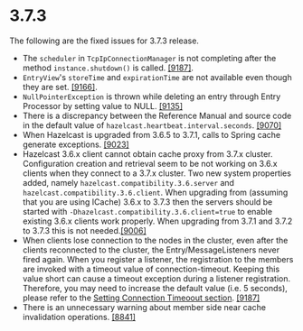 
# 3.7.3

The following are the fixed issues for 3.7.3 release.

  
- The `scheduler` in `TcpIpConnectionManager` is not completing after the method `instance.shutdown()` is called. <a href="https://github.com/hazelcast/hazelcast/issues/9187" target="_blank">[9187]</a>.
- `EntryView`'s `storeTime` and `expirationTime` are not available even though they are set. <a href="https://github.com/hazelcast/hazelcast/issues/9166" target="_blank">[9166]</a>.
- `NullPointerException` is thrown while deleting an entry through Entry Processor by setting value to NULL. <a href="https://github.com/hazelcast/hazelcast/issues/9135" target="_blank">[9135]</a>
- There is a discrepancy between the Reference Manual and source code in the default value of `hazelcast.heartbeat.interval.seconds`. <a href="https://github.com/hazelcast/hazelcast/issues/9070" target="_blank">[9070]</a>
- When Hazelcast is upgraded from 3.6.5 to 3.7.1, calls to Spring cache generate exceptions. <a href="https://github.com/hazelcast/hazelcast/issues/9023" target="_blank">[9023]</a>
- Hazelcast 3.6.x client cannot obtain cache proxy from 3.7.x cluster. Configuration creation and retrieval seem to be not working on 3.6.x clients when they connect to a 3.7.x cluster. Two new system properties added, namely `hazelcast.compatibility.3.6.server` and `hazelcast.compatibility.3.6.client`. When upgrading from (assuming that you are using ICache) 3.6.x to 3.7.3 then the servers should be started with `-Dhazelcast.compatibility.3.6.client=true` to enable existing 3.6.x clients work properly. When upgrading from 3.7.1 and 3.7.2 to 3.7.3 this is not needed.<a href="https://github.com/hazelcast/hazelcast/issues/9006" target="_blank">[9006]</a>
- When clients lose connection to the nodes in the cluster, even after the clients reconnected to the cluster, the Entry/MessageListeners never fired again. When you register a listener, the registration to the members are invoked with a timeout value of connection-timeout. Keeping this value short can cause a timeout exception during a listener registration. Therefore, you may need to increase the default value (i.e. 5 seconds), please refer to the [Setting Connection Timeoout section](http://docs.hazelcast.org/docs/latest/manual/html-single/index.html#setting-connection-timeout). <a href="https://github.com/hazelcast/hazelcast/issues/9187" target="_blank">[9187]</a>
- There is an unnecessary warning about member side near cache invalidation operations. <a href="https://github.com/hazelcast/hazelcast/issues/8841" target="_blank">[8841]</a>
